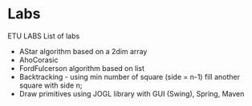 # Labs
ETU LABS
List of labs
  * AStar algorithm based on a 2dim array
  * AhoCorasic
  * FordFulcerson algorithm based on list
  * Backtracking - using min number of square (side = n-1) fill another square with side n;
  * Draw primitives using JOGL library with GUI (Swing), Spring, Maven
